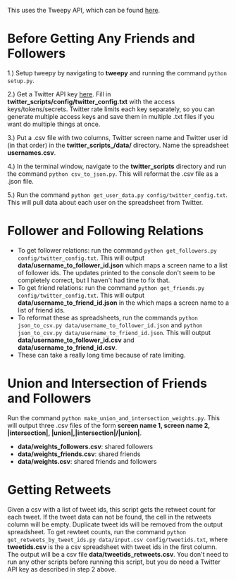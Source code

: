 This uses the Tweepy API, which can be found [here](http://docs.tweepy.org/en/v3.5.0/api.html).

Before Getting Any Friends and Followers
=
1.) Setup tweepy by navigating to **tweepy** and running the command `python setup.py`.

2.) Get a Twitter API key [here](https://apps.twitter.com/app/new).  Fill in **twitter_scripts/config/twitter_config.txt** with the access keys/tokens/secrets.  Twitter rate limits each key separately, so you can generate multiple access keys and save them in multiple .txt files if you want do multiple things at once.

3.) Put a .csv file with two columns, Twitter screen name and Twitter user id (in that order) in the **twitter_scripts_/data/** directory.  Name the spreadsheet **usernames.csv**.

4.) In the terminal window, navigate to the **twitter_scripts** directory and run the command `python csv_to_json.py`.  This will reformat the .csv file as a .json file.

5.) Run the command `python get_user_data.py config/twitter_config.txt`.  This will pull data about each user on the spreadsheet from Twitter.

Follower and Following Relations
=
- To get follower relations: run the command `python get_followers.py config/twitter_config.txt`.  This will output **data/username_to_follower_id.json** which maps a screen name to a list of follower ids.  The updates printed to the console don't seem to be completely correct, but I haven't had time to fix that.
- To get friend relations: run the command `python get_friends.py config/twitter_config.txt`.  This will output **data/username_to_friend_id.json** in the which maps a screen name to a list of friend ids.
- To reformat these as spreadsheets, run the commands `python json_to_csv.py data/username_to_follower_id.json` and `python json_to_csv.py data/username_to_friend_id.json`.  This will output **data/username_to_follower_id.csv** and **data/username_to_friend_id.csv**.
- These can take a really long time because of rate limiting.

Union and Intersection of Friends and Followers
=
Run the command `python make_union_and_intersection_weights.py`.  This will output three .csv files of the form **screen name 1, screen name 2, |intersection|, |union|,|intersection|/|union|**.
- **data/weights_followers.csv**: shared followers
- **data/weights_friends.csv**: shared friends
- **data/weights.csv**: shared friends and followers

Getting Retweets
=
Given a csv with a list of tweet ids, this script gets the retweet count for each tweet.  If the tweet data can not be found, the cell in the retweets column will be empty.  Duplicate tweet ids will be removed from the output spreadsheet.  To get rewteet counts, run the command `python get_retweets_by_tweet_ids.py data/input.csv config/tweetids.txt`, where **tweetids.csv** is the a csv spreadsheet with tweet ids in the first column.  The output will be a csv file **data/tweetids_retweets.csv**.  You don't need to run any other scripts before running this script, but you do need a Twitter API key as described in step 2 above.
